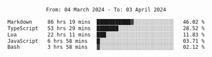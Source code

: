 <div align="center">
<p style="text-align: center;">
<!--START_SECTION:waka-->

```txt
From: 04 March 2024 - To: 03 April 2024

Markdown     86 hrs 19 mins  ███████████▓░░░░░░░░░░░░░   46.02 %
TypeScript   53 hrs 29 mins  ███████░░░░░░░░░░░░░░░░░░   28.52 %
Lua          22 hrs 11 mins  ███░░░░░░░░░░░░░░░░░░░░░░   11.83 %
JavaScript   6 hrs 58 mins   █░░░░░░░░░░░░░░░░░░░░░░░░   03.71 %
Bash         3 hrs 58 mins   ▓░░░░░░░░░░░░░░░░░░░░░░░░   02.12 %
```

<!--END_SECTION:waka-->
</p>
</div>
